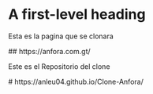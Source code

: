 # A first-level heading
<p>Esta es la pagina que se clonara</p>
## https://anfora.com.gt/

<p>Este es el Repositorio del clone</p>
# https://anleu04.github.io/Clone-Anfora/
